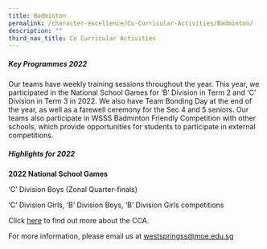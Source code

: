 ```yaml
---
title: Badminton
permalink: /character-excellence/Co-Curricular-Activities/Badminton/
description: ""
third_nav_title: Co Curricular Activities
---
```

##### Key Programmes 2022

Our teams have weekly training sessions throughout the year. This year, we participated in the National School Games for ‘B’ Division in Term 2 and ‘C’ Division in Term 3 in 2022. We also have Team Bonding Day at the end of the year, as well as a farewell ceremony for the Sec 4 and 5 seniors. Our teams also participate in WSSS Badminton Friendly Competition with other schools, which provide opportunities for students to participate in external competitions.


##### Highlights for 2022

**2022 National School Games**

‘C’ Division Boys (Zonal Quarter-finals)

‘C’ Division Girls, ‘B’ Division Boys, ‘B’ Division Girls competitions


Click [here](https://youtu.be/ZLBCp-i1ESo) to find out more about the CCA.

For more information, please email us at [westspringss@moe.edu.sg](westspringss@moe.edu.sg)